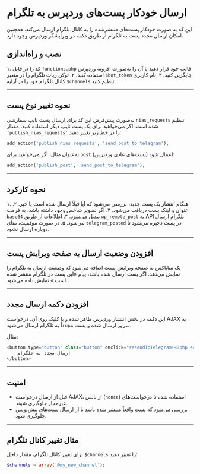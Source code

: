 # ارسال خودکار پست‌های وردپرس به تلگرام

این کد به صورت خودکار پست‌های منتشرشده را به کانال تلگرام ارسال می‌کند. همچنین امکان ارسال مجدد پست به تلگرام از طریق دکمه در ویرایشگر وردپرس وجود دارد.

## نصب و راه‌اندازی

۱. کد را در فایل `functions.php` قالب خود قرار دهید یا آن را به‌صورت افزونه وردپرس استفاده کنید.
۲. توکن ربات تلگرام را در متغیر `$bot_token` جایگزین کنید.
۳. نام کاربری کانال تلگرام خود را در آرایه `$channels` تنظیم کنید.

---

## نحوه تغییر نوع پست

به‌صورت پیش‌فرض این کد برای ارسال پست تایپ سفارشی `nias_requests` تنظیم شده است. اگر می‌خواهید برای یک پست تایپ دیگر استفاده کنید، مقدار `'publish_nias_requests'` را در خط زیر تغییر دهید:

```php
add_action('publish_nias_requests', 'send_post_to_telegram');
```

به‌عنوان مثال، اگر می‌خواهید برای `post` (پست‌های عادی وردپرس) اعمال شود:

```php
add_action('publish_post', 'send_post_to_telegram');
```

---

## نحوه کارکرد

۱. هنگام انتشار یک پست جدید، بررسی می‌شود که آیا قبلاً ارسال شده است یا خیر.
۲. عنوان و لینک پست دریافت می‌شود.
۳. اگر تصویر شاخص وجود داشته باشد، به فرمت `base64` تبدیل می‌شود.
۴. اطلاعات از طریق `wp_remote_post` به API تلگرام ارسال می‌شود.
۵. در صورت موفقیت، متای `telegram_posted` در پست ذخیره می‌شود تا دوباره ارسال نشود.

---

## افزودن وضعیت ارسال به صفحه ویرایش پست

یک متاباکس به صفحه ویرایش پست اضافه می‌شود که وضعیت ارسال به تلگرام را نمایش می‌دهد. اگر پست ارسال شده باشد، پیام «این پست در تلگرام منتشر شده است.» نمایش داده می‌شود.

---

## افزودن دکمه ارسال مجدد

این دکمه در بخش انتشار وردپرس ظاهر شده و با کلیک روی آن، درخواست AJAX به سرور ارسال شده و پست مجدداً به تلگرام ارسال می‌شود.

مثال:

```php
<button type="button" class="button" onclick="resendToTelegram(<?php echo $post->ID; ?>)">
    ارسال مجدد به تلگرام
</button>
```

---

## امنیت

- قبل از ارسال درخواست AJAX، از نانس (`nonce`) استفاده شده تا درخواست‌های غیرمجاز جلوگیری شوند.
- بررسی می‌شود که پست واقعاً منتشر شده باشد تا از ارسال پست‌های پیش‌نویس جلوگیری شود.

---

## مثال تغییر کانال تلگرام

برای تغییر کانال تلگرام، مقدار داخل `$channels` را تغییر دهید:

```php
$channels = array('@my_new_channel');
```


